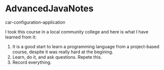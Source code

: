 # AdvancedJavaNotes
car-configuration-application

I took this course in a local community college and here is what I have learned from it:

1. It is a good start to learn a programming language from a project-based course, despite it was really hard at the begining.
2. Learn, do it, and ask questions. Repete this.
3. Record everything. 
